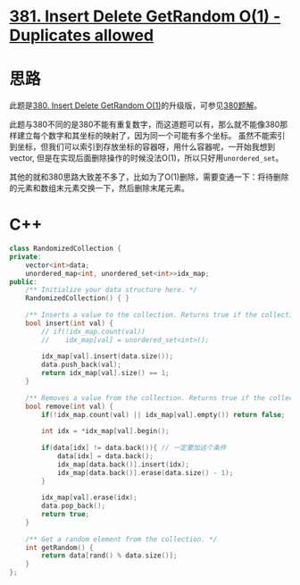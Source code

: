# [381. Insert Delete GetRandom O(1) - Duplicates allowed](https://leetcode.com/problems/insert-delete-getrandom-o1-duplicates-allowed/)

# 思路
此题是[380. Insert Delete GetRandom O(1)](https://leetcode.com/problems/insert-delete-getrandom-o1/)的升级版，可参见[380题解](https://github.com/ShusenTang/LeetCode/blob/master/solutions/380.%20Insert%20Delete%20GetRandom%20O(1).md)。

此题与380不同的是380不能有重复数字，而这道题可以有，那么就不能像380那样建立每个数字和其坐标的映射了，因为同一个可能有多个坐标。
虽然不能索引到坐标，但我们可以索引到存放坐标的容器呀，用什么容器呢，一开始我想到vector, 但是在实现后面删除操作的时候没法O(1)，所以只好用`unordered_set`。

其他的就和380思路大致差不多了，比如为了O(1)删除，需要变通一下：将待删除的元素和数组末元素交换一下，然后删除末尾元素。


# C++
``` C++
class RandomizedCollection {
private:
    vector<int>data;
    unordered_map<int, unordered_set<int>>idx_map;
public:
    /** Initialize your data structure here. */
    RandomizedCollection() { }
    
    /** Inserts a value to the collection. Returns true if the collection did not already contain the specified element. */
    bool insert(int val) {
        // if(!idx_map.count(val))
        //    idx_map[val] = unordered_set<int>();
     
        idx_map[val].insert(data.size());   
        data.push_back(val);
        return idx_map[val].size() == 1;
    }
    
    /** Removes a value from the collection. Returns true if the collection contained the specified element. */
    bool remove(int val) {
        if(!idx_map.count(val) || idx_map[val].empty()) return false;
        
        int idx = *idx_map[val].begin();
        
        if(data[idx] != data.back()){ // 一定要加这个条件
            data[idx] = data.back();
            idx_map[data.back()].insert(idx);
            idx_map[data.back()].erase(data.size() - 1);
        }
        
        idx_map[val].erase(idx);
        data.pop_back();
        return true;
    }
    
    /** Get a random element from the collection. */
    int getRandom() {
        return data[rand() % data.size()];
    }
};
```

